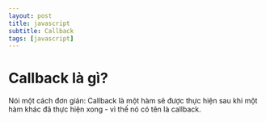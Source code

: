 ```yaml
---
layout: post
title: javascript
subtitle: Callback
tags: [javascript]
---
```



# Callback là gì?


Nói một cách đơn giản: Callback là một hàm sẽ được thực hiện sau khi một hàm khác đã thực hiện xong - vì thế nó có tên là callback.
